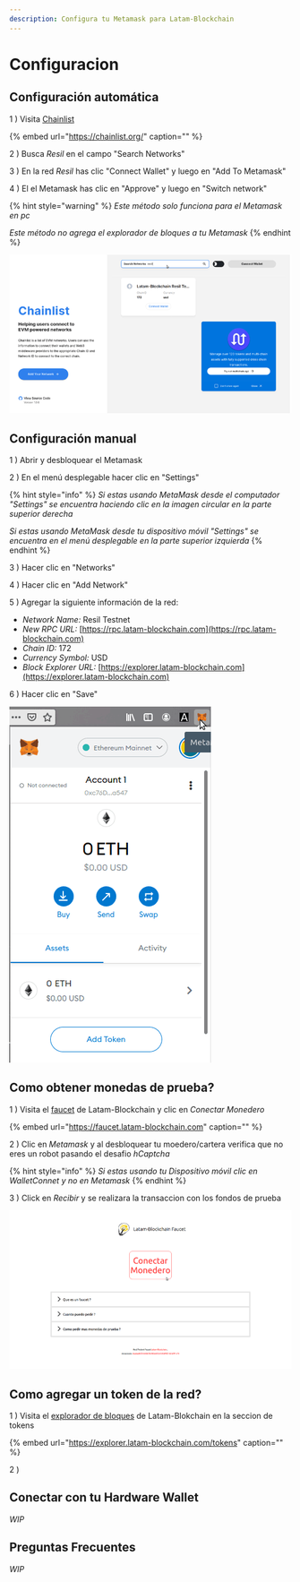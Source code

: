 ```yaml
---
description: Configura tu Metamask para Latam-Blockchain
---
```


# Configuracion

## Configuración automática

1 \) Visita [Chainlist](https://chainlist.org/)

{% embed url="https://chainlist.org/" caption="" %}


2 \) Busca _Resil_ en el campo "Search Networks"

3 \) En la red _Resil_ has clic "Connect Wallet" y luego en "Add To Metamask"

4 \) El el Metamask has clic en "Approve" y luego en "Switch network"

{% hint style="warning" %}
_Este método solo funciona para el Metamask en pc_

_Este método no agrega el explorador de bloques a tu Metamask_
{% endhint %}

![](../../.gitbook/assets/chainlist.gif)

## Configuración manual

1 \) Abrir y desbloquear el Metamask

2 \) En el menú desplegable hacer clic en "Settings"

{% hint style="info" %}
_Si estas usando MetaMask desde el computador "Settings" se encuentra haciendo clic en la imagen circular en la parte superior derecha_

_Si estas usando MetaMask desde tu dispositivo móvil "Settings" se encuentra en el menú desplegable en la parte superior izquierda_
{% endhint %}

3 \) Hacer clic en "Networks"

4 \) Hacer clic en "Add Network"

5 \) Agregar la siguiente información de la red:

* _Network Name:_        Resil Testnet
* _New RPC URL:_         [https://rpc.latam-blockchain.com](https://rpc.latam-blockchain.com)
* _Chain ID:_               172
* _Currency Symbol:_     USD
* _Block Explorer URL:_  [https://explorer.latam-blockchain.com](https://explorer.latam-blockchain.com)

6 \) Hacer clic en "Save"

![](../../.gitbook/assets/metamask_setup.gif)

## Como obtener monedas de prueba?

1 \) Visita el [faucet](https://faucet.latam-blockchain.com) de Latam-Blockchain y clic en _Conectar Monedero_

{% embed url="https://faucet.latam-blockchain.com" caption="" %}

2 \) Clic en _Metamask_ y al desbloquear tu moedero/cartera verifica que no eres un robot pasando el desafio _hCaptcha_

{% hint style="info" %}
_Si estas usando tu Dispositivo móvil clic en WalletConnet y no en Metamask_
{% endhint %}

3 \) Click en _Recibir_ y se realizara la transaccion con los fondos de prueba 

![](../../.gitbook/assets/faucet.gif)

## Como agregar un token de la red?

1 \) Visita el [explorador de bloques](https://explorer.latam-blockchain.com/tokens) de Latam-Blokchain en la seccion de tokens

{% embed url="https://explorer.latam-blockchain.com/tokens" caption="" %}

2 \) 
## Conectar con tu Hardware Wallet

_WIP_

## Preguntas Frecuentes

_WIP_

